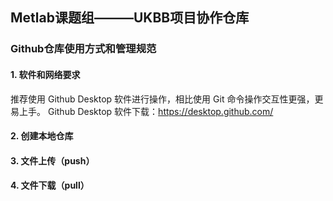 ## Metlab课题组———UKBB项目协作仓库
### Github仓库使用方式和管理规范

#### 1. 软件和网络要求
  推荐使用 Github Desktop 软件进行操作，相比使用 Git 命令操作交互性更强，更易上手。
  Github Desktop 软件下载：https://desktop.github.com/
  
#### 2. 创建本地仓库

#### 3. 文件上传（push）

#### 4. 文件下载（pull）

